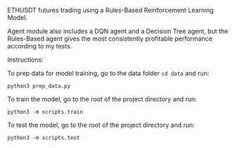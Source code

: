 ETHUSDT futures trading using a Rules-Based Reinforcement Learning Model.

Agent module also includes a DQN agent and a Decision Tree agent, but the Rules-Based agent gives the most consistently profitable performance according to my tests.


Instructions:

To prep data for model training, go to the data folder `cd data` and run:
```
python3 prep_data.py
```

To train the model, go to the root of the project directory and run:
```
python3 -m scripts.train
```

To test the model, go to the root of the project directory and run:
```
python3 -m scripts.test
```
